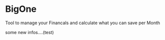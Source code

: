 # BigOne
Tool to manage your Financals and calculate what you can save per Month

some new infos....(test)
